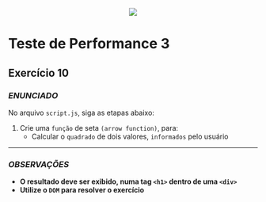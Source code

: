 <p align="center">
	<img src="https://www.infnet.edu.br/infnet/wp-content/themes/infnet.homepage//assets/img/LogoInfnetRodape.png"/>
</p>

# Teste de Performance 3

## Exercício 10

### _ENUNCIADO_

No arquivo `script.js`, siga as etapas abaixo:

1. Crie uma `função` de seta `(arrow function)`, para:
    - Calcular o `quadrado` de dois valores, `informados` pelo usuário

---

### _OBSERVAÇÕES_

- **O resultado deve ser exibido, numa tag `<h1>` dentro de uma `<div>`**
- **Utilize o `DOM` para resolver o exercício**